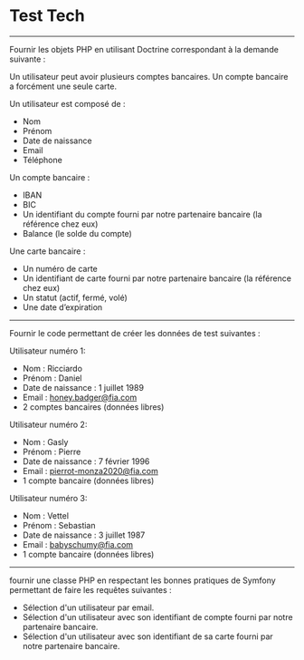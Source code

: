 # Test Tech
***********************************************************************

Fournir les objets PHP en utilisant Doctrine correspondant à la demande suivante :

Un utilisateur peut avoir plusieurs comptes bancaires. Un compte bancaire a forcément une seule carte.

Un utilisateur est composé de :

- Nom
- Prénom
- Date de naissance
- Email
- Téléphone

Un compte bancaire :

- IBAN
- BIC
- Un identifiant du compte fourni par notre partenaire bancaire (la référence chez eux)
- Balance (le solde du compte)

Une carte bancaire :

- Un numéro de carte
- Un identifiant de carte fourni par notre partenaire bancaire (la référence chez eux)
- Un statut (actif, fermé, volé)
- Une date d’expiration

***********************************************************************

Fournir le code permettant de créer les données de test suivantes :

Utilisateur numéro 1:

- Nom : Ricciardo
- Prénom : Daniel
- Date de naissance : 1 juillet 1989
- Email : honey.badger@fia.com
- 2 comptes bancaires (données libres)

Utilisateur numéro 2:

- Nom : Gasly
- Prénom : Pierre
- Date de naissance : 7 février 1996
- Email : pierrot-monza2020@fia.com
- 1 compte bancaire (données libres)

Utilisateur numéro 3:

- Nom : Vettel
- Prénom : Sebastian
- Date de naissance : 3 juillet 1987
- Email : babyschumy@fia.com
- 1 compte bancaire (données libres)

***********************************************************************

fournir une classe PHP en respectant les bonnes pratiques de Symfony permettant de faire les requêtes suivantes :

- Sélection d'un utilisateur par email.
- Sélection d'un utilisateur avec son identifiant de compte fourni par notre partenaire bancaire.
- Sélection d'un utilisateur avec son identifiant de sa carte fourni par notre partenaire bancaire.




